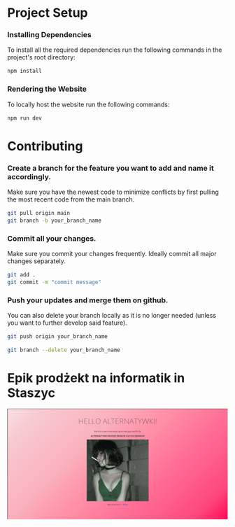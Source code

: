 # Project Setup
### Installing Dependencies
To install all the required dependencies run the following commands in the project's root directory:
```sh
npm install
```

### Rendering the Website
To locally host the website run the following commands:
```sh
npm run dev
```

# Contributing
### Create a branch for the feature you want to add and name it accordingly. 
Make sure you have the newest code to minimize conflicts by first pulling the most recent code from the main branch.
```sh
git pull origin main
git branch -b your_branch_name
```

### Commit all your changes.
Make sure you commit your changes frequently. Ideally commit all major changes separately.
```sh
git add .
git commit -m "commit message"
```

### Push your updates and merge them on github.
You can also delete your branch locally as it is no longer needed (unless you want to further develop said feature).
```sh
git push origin your_branch_name
```
```sh
git branch --delete your_branch_name
```

# Epik prodżekt na informatik in Staszyc
![screenshot](./.github/screenshot.png)
